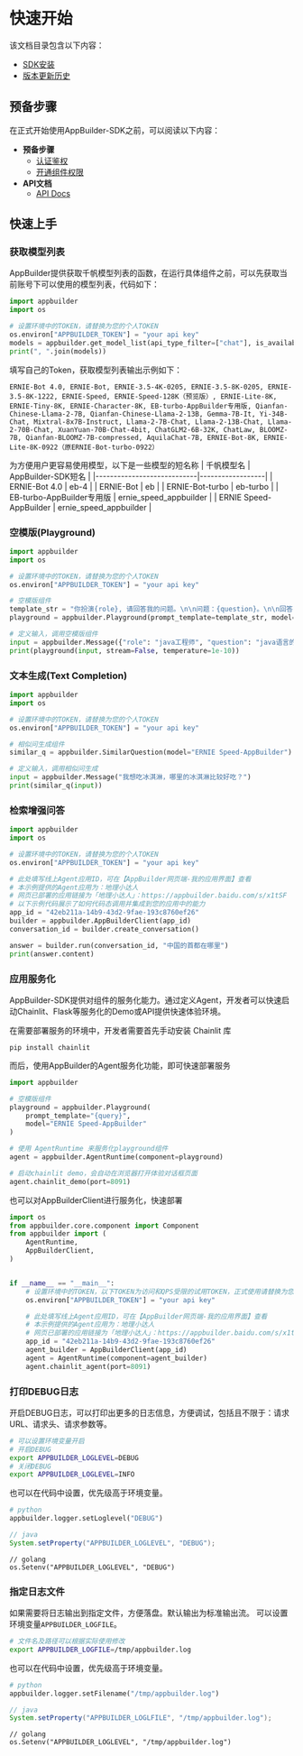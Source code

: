# 快速开始

该文档目录包含以下内容：

- [SDK安装](https://github.com/baidubce/app-builder/blob/master/docs/quick_start/install.md)
- [版本更新历史](https://github.com/baidubce/app-builder/blob/master/docs/quick_start/changelog.md)

## 预备步骤
在正式开始使用AppBuilder-SDK之前，可以阅读以下内容：

* **预备步骤**
  * [认证鉴权](https://cloud.baidu.com/doc/AppBuilder/s/Olq6grrt6)
  * [开通组件权限](https://cloud.baidu.com/doc/AppBuilder/s/Olq6grrt6#2%E3%80%81%E5%BC%80%E9%80%9A%E7%BB%84%E4%BB%B6%E6%9C%8D%E5%8A%A1)
* **API文档**
  * [API Docs](https://cloud.baidu.com/doc/AppBuilder/s/Glqb6dfiz)

## 快速上手


### 获取模型列表

AppBuilder提供获取千帆模型列表的函数，在运行具体组件之前，可以先获取当前账号下可以使用的模型列表，代码如下：
``` python
import appbuilder
import os

# 设置环境中的TOKEN，请替换为您的个人TOKEN
os.environ["APPBUILDER_TOKEN"] = "your api key"
models = appbuilder.get_model_list(api_type_filter=["chat"], is_available=True)
print(", ".join(models))
```

填写自己的Token，获取模型列表输出示例如下：
``` shell
ERNIE-Bot 4.0, ERNIE-Bot, ERNIE-3.5-4K-0205, ERNIE-3.5-8K-0205, ERNIE-3.5-8K-1222, ERNIE-Speed, ERNIE-Speed-128K（预览版）, ERNIE-Lite-8K, ERNIE-Tiny-8K, ERNIE-Character-8K, EB-turbo-AppBuilder专用版, Qianfan-Chinese-Llama-2-7B, Qianfan-Chinese-Llama-2-13B, Gemma-7B-It, Yi-34B-Chat, Mixtral-8x7B-Instruct, Llama-2-7B-Chat, Llama-2-13B-Chat, Llama-2-70B-Chat, XuanYuan-70B-Chat-4bit, ChatGLM2-6B-32K, ChatLaw, BLOOMZ-7B, Qianfan-BLOOMZ-7B-compressed, AquilaChat-7B, ERNIE-Bot-8K, ERNIE-Lite-8K-0922（原ERNIE-Bot-turbo-0922）
```

为方便用户更容易使用模型，以下是一些模型的短名称
| 千帆模型名                   | AppBuilder-SDK短名 |
|----------------------------|------------------|
| ERNIE-Bot 4.0              |       eb-4       |
| ERNIE-Bot                  |       eb         |
| ERNIE-Bot-turbo            |       eb-turbo   |
| EB-turbo-AppBuilder专用版   |       ernie_speed_appbuilder           |
| ERNIE Speed-AppBuilder   |       ernie_speed_appbuilder           |



### 空模版(Playground)
```python
import appbuilder
import os

# 设置环境中的TOKEN，请替换为您的个人TOKEN
os.environ["APPBUILDER_TOKEN"] = "your api key"

# 空模版组件
template_str = "你扮演{role}, 请回答我的问题。\n\n问题：{question}。\n\n回答："
playground = appbuilder.Playground(prompt_template=template_str, model="ERNIE Speed-AppBuilder")

# 定义输入，调用空模版组件
input = appbuilder.Message({"role": "java工程师", "question": "java语言的内存回收机制是什么"})
print(playground(input, stream=False, temperature=1e-10))

```

### 文本生成(Text Completion)
```python
import appbuilder
import os

# 设置环境中的TOKEN，请替换为您的个人TOKEN
os.environ["APPBUILDER_TOKEN"] = "your api key"

# 相似问生成组件
similar_q = appbuilder.SimilarQuestion(model="ERNIE Speed-AppBuilder")

# 定义输入，调用相似问生成
input = appbuilder.Message("我想吃冰淇淋，哪里的冰淇淋比较好吃？")
print(similar_q(input))

```

### 检索增强问答
```python
import appbuilder
import os

# 设置环境中的TOKEN，请替换为您的个人TOKEN
os.environ["APPBUILDER_TOKEN"] = "your api key"

# 此处填写线上Agent应用ID，可在【AppBuilder网页端-我的应用界面】查看
# 本示例提供的Agent应用为：地理小达人
# 网页已部署的应用链接为「地理小达人」：https://appbuilder.baidu.com/s/x1tSF
# 以下示例代码展示了如何代码态调用并集成到您的应用中的能力
app_id = "42eb211a-14b9-43d2-9fae-193c8760ef26"
builder = appbuilder.AppBuilderClient(app_id)
conversation_id = builder.create_conversation()

answer = builder.run(conversation_id, "中国的首都在哪里")
print(answer.content)
```

### 应用服务化

AppBuilder-SDK提供对组件的服务化能力。通过定义Agent，开发者可以快速启动Chainlit、Flask等服务化的Demo或API提供快速体验环境。

在需要部署服务的环境中，开发者需要首先手动安装 Chainlit 库

```shell
pip install chainlit
```
而后，使用AppBuilder的Agent服务化功能，即可快速部署服务

```python
import appbuilder

# 空模版组件
playground = appbuilder.Playground(
    prompt_template="{query}",
    model="ERNIE Speed-AppBuilder"
)

# 使用 AgentRuntime 来服务化playground组件
agent = appbuilder.AgentRuntime(component=playground)

# 启动chainlit demo，会自动在浏览器打开体验对话框页面
agent.chainlit_demo(port=8091)
```

也可以对AppBuilderClient进行服务化，快速部署

```python
import os
from appbuilder.core.component import Component
from appbuilder import (
    AgentRuntime,
    AppBuilderClient,
)


if __name__ == "__main__":
    # 设置环境中的TOKEN，以下TOKEN为访问和QPS受限的试用TOKEN，正式使用请替换为您的个人TOKEN
    os.environ["APPBUILDER_TOKEN"] = "your api key"

    # 此处填写线上Agent应用ID，可在【AppBuilder网页端-我的应用界面】查看
    # 本示例提供的Agent应用为：地理小达人
    # 网页已部署的应用链接为「地理小达人」：https://appbuilder.baidu.com/s/x1tSF
    app_id = "42eb211a-14b9-43d2-9fae-193c8760ef26"
    agent_builder = AppBuilderClient(app_id)
    agent = AgentRuntime(component=agent_builder)
    agent.chainlit_agent(port=8091)
```

### 打印DEBUG日志

开启DEBUG日志，可以打印出更多的日志信息，方便调试，包括且不限于：请求URL、请求头、请求参数等。

```bash
# 可以设置环境变量开启
# 开启DEBUG
export APPBUILDER_LOGLEVEL=DEBUG
# 关闭DEBUG
export APPBUILDER_LOGLEVEL=INFO
```

也可以在代码中设置，优先级高于环境变量。
```python
# python
appbuilder.logger.setLoglevel("DEBUG")
```
```java
// java
System.setProperty("APPBUILDER_LOGLEVEL", "DEBUG");
```
```golang
// golang
os.Setenv("APPBUILDER_LOGLEVEL", "DEBUG")
```

### 指定日志文件

如果需要将日志输出到指定文件，方便落盘。默认输出为标准输出流。
可以设置环境变量`APPBUILDER_LOGFILE`。

```bash
# 文件名及路径可以根据实际使用修改
export APPBUILDER_LOGFILE=/tmp/appbuilder.log
```

也可以在代码中设置，优先级高于环境变量。
```python
# python
appbuilder.logger.setFilename("/tmp/appbuilder.log")
```
```java
// java
System.setProperty("APPBUILDER_LOGLFILE", "/tmp/appbuilder.log");
```
```golang
// golang
os.Setenv("APPBUILDER_LOGLEVEL", "/tmp/appbuilder.log")
```